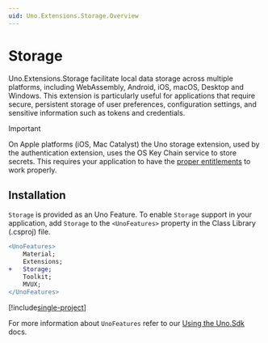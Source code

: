```yaml
---
uid: Uno.Extensions.Storage.Overview
---
```


# Storage

Uno.Extensions.Storage facilitate local data storage across multiple platforms, including WebAssembly, Android, iOS, macOS, Desktop and Windows. This extension is particularly useful for applications that require secure, persistent storage of user preferences, configuration settings, and sensitive information such as tokens and credentials.

> [!IMPORTANT]
> On Apple platforms (iOS, Mac Catalyst) the Uno storage extension, used by the authentication extension, uses the OS Key Chain service to store secrets. This requires your application to have the [proper entitlements](xref:Uno.Extensions.Storage.HowToRequiredEntitlements) to work properly.

## Installation

`Storage` is provided as an Uno Feature. To enable `Storage` support in your application, add `Storage` to the `<UnoFeatures>` property in the Class Library (.csproj) file.

```diff
<UnoFeatures>
    Material;
    Extensions;
+   Storage;
    Toolkit;
    MVUX;
</UnoFeatures>
```

[!include[single-project](../includes/single-project.md)]

For more information about `UnoFeatures` refer to our [Using the Uno.Sdk](xref:Uno.Features.Uno.Sdk) docs.
